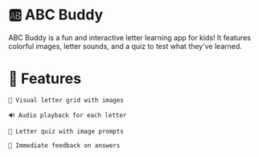 # 🆎 ABC Buddy

ABC Buddy is a fun and interactive letter learning app for kids! It features colorful images, letter sounds, and a quiz to test what they’ve learned.
# 🚀 Features

    🎨 Visual letter grid with images

    🔊 Audio playback for each letter

    🧩 Letter quiz with image prompts

    🎯 Immediate feedback on answers

